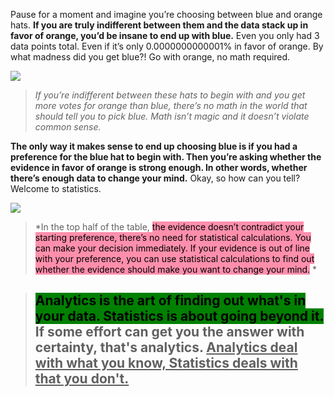 Pause for a moment and imagine you’re choosing between blue and orange hats. **If you are truly indifferent between them and the data stack up in favor of orange, you’d be insane to end up with blue.** Even you only had 3 data points total. Even if it’s only 0.0000000000001% in favor of orange. By what madness did you get blue?! Go with orange, no math required.

![](https://miro.medium.com/max/1400/1*dI9a1zzjHwfW5spudK9-Ag.png)

> *If you’re indifferent between these hats to begin with and you get more votes for orange than blue, there’s no math in the world that should tell you to pick blue. Math isn’t magic and it doesn’t violate common sense.*

**The only way it makes sense to end up choosing blue is if you had a preference for the blue hat to begin with. Then you’re asking whether the evidence in favor of orange is strong enough. In other words, whether there’s enough data to change your mind.** Okay, so how can you tell? Welcome to statistics.

![](https://miro.medium.com/max/1400/1*x5dUrczYlRhF4DieCzL56g.png)

> *In the top half of the table, <mark style="background: #FF5582A6;">the evidence doesn’t contradict your starting preference, there’s no need for statistical calculations. You can make your decision immediately. If your evidence is out of line with your preference, you can use statistical calculations to find out whether the evidence should make you want to change your mind.</mark> *

> ## <mark style="background: green;">Analytics is the art of finding out what's in your data. Statistics is about going beyond it.</mark> If some effort can get you the answer with certainty, that's analytics. <u>Analytics deal with what you know, Statistics deals with that you don't.</u>